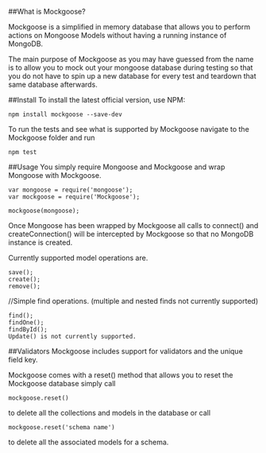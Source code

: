 ##What is Mockgoose?

Mockgoose is a simplified in memory database that allows you to perform actions on Mongoose Models without having a running instance of MongoDB. 

The main purpose of Mockgoose as you may have guessed from the name is to allow you to mock out your mongoose database during testing so that you do not have to spin up a new database for every test and teardown that same database afterwards.

##Install
To install the latest official version, use NPM:

    npm install mockgoose --save-dev

To run the tests and see what is supported by Mockgoose navigate to the Mockgoose folder and run

    npm test

##Usage
You simply require Mongoose and Mockgoose and wrap Mongoose with Mockgoose.

    var mongoose = require('mongoose');
    var mockgoose = require('Mockgoose');

    mockgoose(mongoose);

Once Mongoose has been wrapped by Mockgoose all calls to connect() and createConnection() will be intercepted by Mockgoose so that no MongoDB instance is created.

Currently supported model operations are.

    save();
    create();
    remove();
//Simple find operations. (multiple and nested finds not currently supported)
    
    find();
    findOne();
    findById();
    Update() is not currently supported.

##Validators
Mockgoose includes support for validators and the unique field key.

Mockgoose comes with a reset() method that allows you to reset the Mockgoose database
simply call 

    mockgoose.reset() 

to delete all the collections and models in the database
or call 
    
    mockgoose.reset('schema name') 

to delete all the associated models for a schema.

